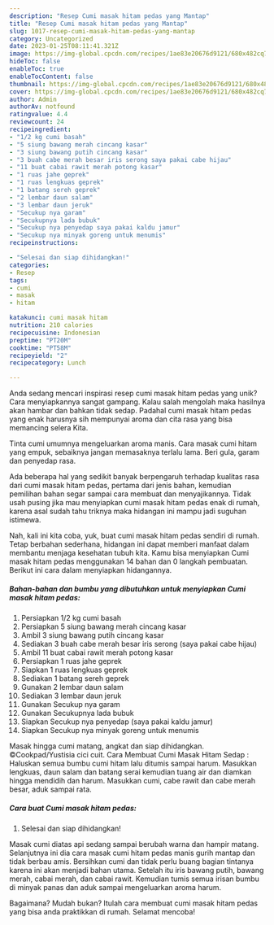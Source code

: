 ```yaml
---
description: "Resep Cumi masak hitam pedas yang Mantap"
title: "Resep Cumi masak hitam pedas yang Mantap"
slug: 1017-resep-cumi-masak-hitam-pedas-yang-mantap
category: Uncategorized
date: 2023-01-25T08:11:41.321Z
image: https://img-global.cpcdn.com/recipes/1ae83e20676d9121/680x482cq70/cumi-masak-hitam-pedas-foto-resep-utama.jpg
hideToc: false
enableToc: true
enableTocContent: false
thumbnail: https://img-global.cpcdn.com/recipes/1ae83e20676d9121/680x482cq70/cumi-masak-hitam-pedas-foto-resep-utama.jpg
cover: https://img-global.cpcdn.com/recipes/1ae83e20676d9121/680x482cq70/cumi-masak-hitam-pedas-foto-resep-utama.jpg
author: Admin
authorAv: notfound
ratingvalue: 4.4
reviewcount: 24
recipeingredient:
- "1/2 kg cumi basah"
- "5 siung bawang merah cincang kasar"
- "3 siung bawang putih cincang kasar"
- "3 buah cabe merah besar iris serong saya pakai cabe hijau"
- "11 buat cabai rawit merah potong kasar"
- "1 ruas jahe geprek"
- "1 ruas lengkuas geprek"
- "1 batang sereh geprek"
- "2 lembar daun salam"
- "3 lembar daun jeruk"
- "Secukup nya garam"
- "Secukupnya lada bubuk"
- "Secukup nya penyedap saya pakai kaldu jamur"
- "Secukup nya minyak goreng untuk menumis"
recipeinstructions:

- "Selesai dan siap dihidangkan!"
categories:
- Resep
tags:
- cumi
- masak
- hitam

katakunci: cumi masak hitam 
nutrition: 210 calories
recipecuisine: Indonesian
preptime: "PT20M"
cooktime: "PT58M"
recipeyield: "2"
recipecategory: Lunch

---
```





Anda sedang mencari inspirasi resep cumi masak hitam pedas yang unik? Cara menyiapkannya sangat gampang. Kalau salah mengolah maka hasilnya akan hambar dan bahkan tidak sedap. Padahal cumi masak hitam pedas yang enak harusnya sih mempunyai aroma dan cita rasa yang bisa memancing selera Kita.





Tinta cumi umumnya mengeluarkan aroma manis. Cara masak cumi hitam yang empuk, sebaiknya jangan memasaknya terlalu lama. Beri gula, garam dan penyedap rasa.

Ada beberapa hal yang sedikit banyak berpengaruh terhadap kualitas rasa dari cumi masak hitam pedas, pertama dari jenis bahan, kemudian pemilihan bahan segar sampai cara membuat dan menyajikannya. Tidak usah pusing jika mau menyiapkan cumi masak hitam pedas enak di rumah, karena asal sudah tahu triknya maka hidangan ini mampu jadi suguhan istimewa.






Nah, kali ini kita coba, yuk, buat cumi masak hitam pedas sendiri di rumah. Tetap berbahan sederhana, hidangan ini dapat memberi manfaat dalam membantu menjaga kesehatan tubuh kita. Kamu bisa menyiapkan Cumi masak hitam pedas menggunakan 14 bahan dan 0 langkah pembuatan. Berikut ini cara dalam menyiapkan hidangannya.

<!--inarticleads1-->

##### Bahan-bahan dan bumbu yang dibutuhkan untuk menyiapkan Cumi masak hitam pedas:

1. Persiapkan 1/2 kg cumi basah
1. Persiapkan 5 siung bawang merah cincang kasar
1. Ambil 3 siung bawang putih cincang kasar
1. Sediakan 3 buah cabe merah besar iris serong (saya pakai cabe hijau)
1. Ambil 11 buat cabai rawit merah potong kasar
1. Persiapkan 1 ruas jahe geprek
1. Siapkan 1 ruas lengkuas geprek
1. Sediakan 1 batang sereh geprek
1. Gunakan 2 lembar daun salam
1. Sediakan 3 lembar daun jeruk
1. Gunakan Secukup nya garam
1. Gunakan Secukupnya lada bubuk
1. Siapkan Secukup nya penyedap (saya pakai kaldu jamur)
1. Siapkan Secukup nya minyak goreng untuk menumis


Masak hingga cumi matang, angkat dan siap dihidangkan. ©Cookpad/Yustisia cici cuit. Cara Membuat Cumi Masak Hitam Sedap : Haluskan semua bumbu cumi hitam lalu ditumis sampai harum. Masukkan lengkuas, daun salam dan batang serai kemudian tuang air dan diamkan hingga mendidih dan harum. Masukkan cumi, cabe rawit dan cabe merah besar, aduk sampai rata. 

<!--inarticleads2-->

##### Cara buat Cumi masak hitam pedas:


1. Selesai dan siap dihidangkan!

Masak cumi diatas api sedang sampai berubah warna dan hampir matang. Selanjutnya ini dia cara masak cumi hitam pedas manis gurih mantap dan tidak berbau amis. Bersihkan cumi dan tidak perlu buang bagian tintanya karena ini akan menjadi bahan utama. Setelah itu iris bawang putih, bawang merah, cabai merah, dan cabai rawit. Kemudian tumis semua irisan bumbu di minyak panas dan aduk sampai mengeluarkan aroma harum. 

Bagaimana? Mudah bukan? Itulah cara membuat cumi masak hitam pedas yang bisa anda praktikkan di rumah. Selamat mencoba!
